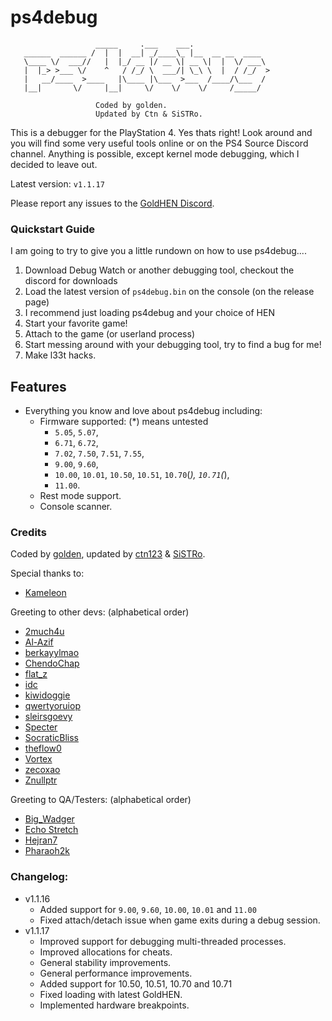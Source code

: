 # ps4debug
```
                   _____     .___    ___.
   ______  ______ /  |  |  __| _/____\_ |__  __ __  ____
   \____ \/  ___//   |  |_/ __ |/ __ \| __ \|  |  \/ ___\
   |  |_> >___ \/    ^   / /_/ \  ___/| \_\ \  |  / /_/  >
   |   __/____  >____   |\____ |\___  >___  /____/\___  /
   |__|       \/     |__|     \/    \/    \/     /_____/

                   Coded by golden.
                   Updated by Ctn & SiSTRo.
```

This is a debugger for the PlayStation 4. Yes thats right! Look around and you will find some very useful tools online or on the PS4 Source Discord channel. Anything is possible, except kernel mode debugging, which I decided to leave out.

Latest version: `v1.1.17`

Please report any issues to the [GoldHEN Discord](https://discord.gg/pR5NTEVBGt).

### Quickstart Guide
I am going to try to give you a little rundown on how to use ps4debug....
1. Download Debug Watch or another debugging tool, checkout the discord for downloads
2. Load the latest version of `ps4debug.bin` on the console (on the release page)
3. I recommend just loading ps4debug and your choice of HEN
4. Start your favorite game!
5. Attach to the game (or userland process)
6. Start messing around with your debugging tool, try to find a bug for me!
7. Make l33t hacks.

## Features

- Everything you know and love about ps4debug including:
  - Firmware supported: (*) means untested
    - `5.05`, `5.07`,
    - `6.71`, `6.72`,
    - `7.02`, `7.50`, `7.51`, `7.55`,
    - `9.00`, `9.60`,
    - `10.00`, `10.01`, `10.50`, `10.51`, `10.70`(*), `10.71`(*),
    - `11.00`.
  - Rest mode support.
  - Console scanner.

### Credits

Coded by [golden](https://github.com/jogolden), updated by [ctn123](https://github.com/ctn123) & [SiSTRo](https://github.com/SiSTR0).

Special thanks to:
- [Kameleon](https://github.com/kmeps4)

Greeting to other devs: (alphabetical order)
- [2much4u](https://github.com/2much4u)
- [Al-Azif](https://github.com/Al-Azif)
- [berkayylmao](https://github.com/berkayylmao)
- [ChendoChap](https://github.com/ChendoChap)
- [flat_z](https://github.com/flatz)
- [idc](https://github.com/idc)
- [kiwidoggie](https://github.com/kiwidoggie)
- [qwertyoruiop](https://twitter.com/qwertyoruiopz)
- [sleirsgoevy](https://github.com/sleirsgoevy)
- [Specter](https://github.com/Cryptogenic)
- [SocraticBliss](https://github.com/SocraticBliss)
- [theflow0](https://github.com/TheOfficialFloW)
- [Vortex](https://github.com/xvortex)
- [zecoxao](https://twitter.com/notzecoxao)
- [Znullptr](https://github.com/dmiller423)

Greeting to QA/Testers: (alphabetical order)
- [Big_Wadger](https://twitter.com/big_wadger)
- [Echo Stretch](https://twitter.com/StretchEcho)
- [Hejran7](https://www.youtube.com/@BabaAlloush)
- [Pharaoh2k](https://github.com/Pharaoh2k)

### Changelog:
- v1.1.16
  - Added support for `9.00`, `9.60`, `10.00`, `10.01` and `11.00`
  - Fixed attach/detach issue when game exits during a debug session.
- v1.1.17
  - Improved support for debugging multi-threaded processes.
  - Improved allocations for cheats.
  - General stability improvements.
  - General performance improvements.
  - Added support for 10.50, 10.51, 10.70 and 10.71
  - Fixed loading with latest GoldHEN.
  - Implemented hardware breakpoints.


